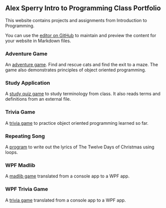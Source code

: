 ## Alex Sperry Intro to Programming Class Portfolio

This website contains projects and assignments from Introduction to Programming.

You can use the [editor on GitHub](https://github.com/RockingKitteh/AlexS_Website/edit/gh-pages/index.md) to maintain and preview the content for your website in Markdown files.

### Adventure Game

An [adventure game](https://github.com/RockingKitteh/AlexS_AdventureGame). Find and rescue cats and find the exit to a maze. The game also demonstrates principles of object oriented programming.

### Study Application

A [study quiz game](https://github.com/RockingKitteh/AlexS_StudyApp) to study terminology from class. It also reads terms and definitions from an external file.

### Trivia Game

A [trivia game](https://github.com/RockingKitteh/AlexS_TriviaGame) to practice object oriented programming learned so far.

### Repeating Song

A [program](https://github.com/RockingKitteh/AlexS_RepeatingSong) to write out the lyrics of The Twelve Days of Christmas using loops.

### WPF Madlib

A [madlib game](https://github.com/RockingKitteh/AlexS_MadlibWPF) translated from a console app to a WPF app.

### WPF Trivia Game

A [trivia game](https://github.com/RockingKitteh/AlexS_TriviaGameWPF) translated from a console app to a WPF app.
